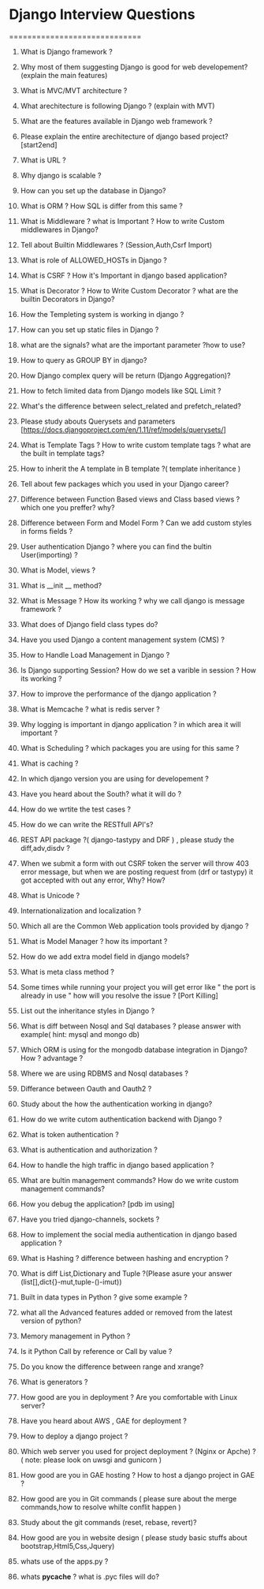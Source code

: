# Django Interview Questions
=============================

1. What is Django framework ?
2. Why most of them suggesting Django is good for web developement?(explain the main features)
3. What is MVC/MVT architecture ?
4. What arechitecture is following Django ? (explain with MVT)
5. What are the features available in Django web framework ?
6. Please explain the entire arechitecture of django based project?[start2end]
7. What is URL ?
8. Why django is scalable ?
9. How can you set up the database in Django?
10. What is ORM ? How SQL is differ from this same ?
11. What is Middleware ? what is Important ? How to write Custom middlewares in Django?
12. Tell about Builtin Middlewares ? (Session,Auth,Csrf Import)
13. What is role of ALLOWED_HOSTs in Django ?
14. What is CSRF ? How it's Important in django based application?
15. What is Decorator ? How to Write Custom Decorator ? what are the builtin Decorators in Django?
16. How the Templeting system is working in django ?
17. How can you set up static files in Django ?
18. what are the signals? what are the important parameter ?how to use?
19. How to query as GROUP BY in django?
20. How Django complex query will be return (Django Aggregation)?
21. How to fetch limited data from Django models like SQL Limit ?
22. What's the difference between select_related and prefetch_related?
23. Please study abouts Querysets and parameters [https://docs.djangoproject.com/en/1.11/ref/models/querysets/]
24. What is Template Tags ? How to write custom template tags ? what are the built in template tags?
25. How to inherit the A template in B template ?( template inheritance )
26. Tell about few packages which you used in your Django career?
27. Difference between Function Based views and Class based views ? which one you preffer? why?
28. Difference between Form and Model Form ? Can we add custom styles in forms fields ?
29. User authentication Django ? where you can find the bultin User(importing) ?
30. What is Model, views ?
31. What is __init __ method?
32. What is Message ? How its working ? why we call django is message framework ?
33. What does of Django field class types do?
34. Have you used Django a content management system (CMS) ?
35. How to Handle Load Management in Django ?
36. Is Django supporting Session? How do we set a varible in session ? How its working ?
37. How to improve the performance of the django application ?
38. What is Memcache ? what is redis server ?
39. Why logging is important in django application ? in which area it will important ?
40. What is Scheduling ? which packages you are using for this same ?
41. What is caching ?
42. In which django version you are using for developement ?
43. Have you heard about the South? what it will do ?
44. How do we wrtite the test cases ?
45. How do we can write the RESTfull API's?
46. REST API package ?( django-tastypy and DRF ) , please study the diff,adv,disdv ?
47. When we submit a form with out CSRF token the server will throw 403 error message, but when we are posting request from (drf or tastypy) 
    it got accepted with out any error, Why? How?
48. What is Unicode ?
49. Internationalization and localization ?
50. Which all are the Common Web application tools provided by django ?
51. What is Model Manager ? how its important ?
52. How do we add extra model field in django models?
53. What is meta class method ?
54. Some times while running your project you will get error like " the port is already in use " how will you resolve the issue ? [Port Killing]
55. List out the inheritance styles in Django ?
56. What is diff between Nosql and Sql databases ? please answer with example( hint: mysql and mongo db)
57. Which ORM is using for the mongodb database integration in Django? How ? advantage ?
58. Where we are using RDBMS and Nosql databases ?
59. Differance between Oauth and Oauth2 ?
60. Study about the how the authentication working in django?
61. How do we write cutom authentication backend with Django ?
62. What is token authentication ?
63. What is authentication and authorization ?
64. How to handle the high traffic in django based application ?
65. What are bultin management commands? How do we write custom management commands?
66. How you debug the application? [pdb im using]
67. Have you tried django-channels, sockets ?
68. How to implement the social media authentication in django based application ?
79. What is Hashing ? difference between hashing and encryption ?
80. What is diff List,Dictionary and Tuple ?(Please asure your answer (list[],dict{}-mut,tuple-()-imut))
81. Built in data types in Python ? give some example ?
82. what all the Advanced features added or removed from the latest version of python?
83. Memory management in Python ?
84. Is it Python Call by reference or Call by value ?
85. Do you know the difference between range and xrange?
86. What is generators ?
87. How good are you in deployment ? Are you comfortable with Linux server?
88. Have you heard about AWS , GAE for deployment ?
89. How to deploy a django project ?
90. Which web server you used for project deployment ? (Nginx or Apche) ? ( note: please look on uwsgi and gunicorn )
91. How good are you in GAE hosting ? How to host a django project in GAE ?
92. How good are you in Git commands ( please sure about the merge commands,how to resolve whilte conflit happen )
93. Study about the git commands (reset, rebase, revert)?
94. How good are you in website design ( please study basic stuffs about bootstrap,Html5,Css,Jquery)


100. whats use of the apps.py ?
101. whats __pycache__ ? what is .pyc files will do?


